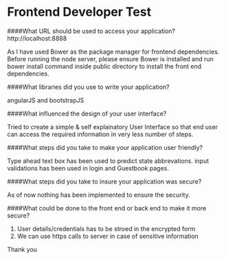 
# Frontend Developer Test

####What URL should be used to access your application?
http://localhost:8888

As I have used Bower as the package manager for frontend dependencies. 
Before running the node server, please ensure Bower is installed and run bower install command inside public directory to install the front end dependencies.


####What libraries did you use to write your application?

angularJS and bootstrapJS

####What influenced the design of your user interface?

Tried to create a simple & self explainatory User Interface so that end user can access the required information in very less number of steps.


####What steps did you take to make your application user friendly?

Type ahead text box has been used to predict state abbrevations.
input validations has been used in login and Guestbook pages. 


####What steps did you take to insure your application was secure?


As of now nothing has been implemented to ensure the security.

####What could be done to the front end or back end to make it more secure?


1. User details/credentials has to be stroed in the encrypted form
2. We can use https calls to server in case of sensitive information


Thank you

